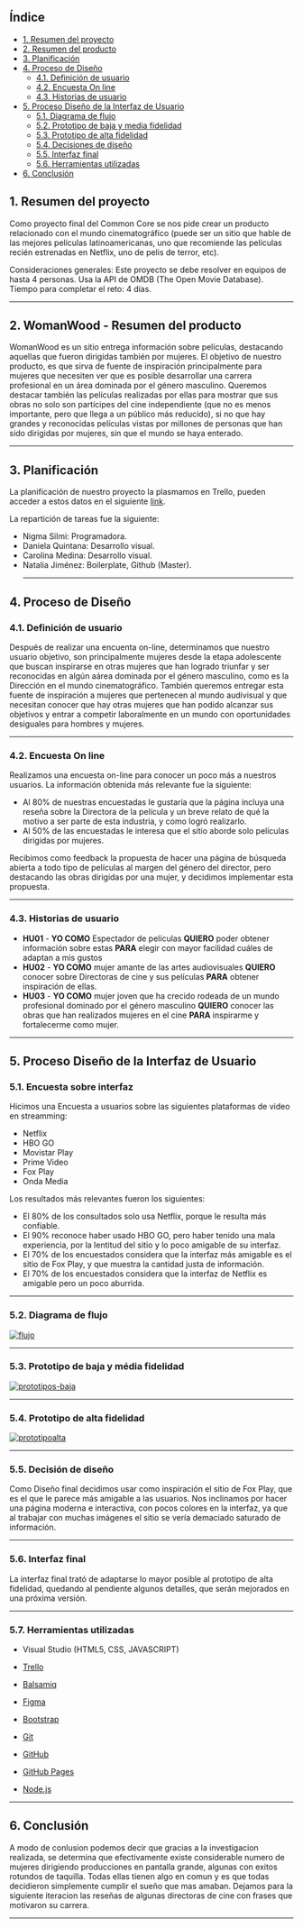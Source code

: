 ## **Índice**
*  [1. Resumen del proyecto](#resumen-del-proyecto)
*  [2. Resumen del producto](#poketmon-resumen-del-producto)
*  [3. Planificación](#planificacion)
*  [4. Proceso de Diseño](#proceso-de-diseno)
    *  [4.1. Definición de usuario](#definición-de-usuario)
    *  [4.2. Encuesta On line](#encuesta-on-line)
    *  [4.3. Historias de usuario](#historias-de-usuario)
*  [5. Proceso Diseño de la Interfaz de Usuario](#proceso-diseno-de-la-interfaz-de-usuario)
    *  [5.1. Diagrama de flujo](#diagrama-de-flujo)
    *  [5.2. Prototipo de baja y media fidelidad](#prototipo-de-baja-y-media-fidelidad)
    *  [5.3. Prototipo de alta fidelidad](#prototipo-de-alta-fidelidad)
    *  [5.4. Decisiones de diseño](#decisiones-de-diseno)
    *  [5.5. Interfaz final](#interfaz-final)
    *  [5.6. Herramientas utilizadas](#herramientas-utilizadas)
*  [6. Conclusión](#conclusion)


## **1. Resumen del proyecto**
Como proyecto final del Common Core se nos pide crear un producto relacionado con el mundo cinematográfico (puede ser un sitio que hable de las mejores películas latinoamericanas, uno que recomiende las películas recién estrenadas en Netflix, uno de pelis de terror, etc).

Consideraciones generales:
Este proyecto se debe resolver en equipos de hasta 4 personas.
Usa la API de OMDB (The Open Movie Database).
Tiempo para completar el reto: 4 días.
  ***

## **2. WomanWood - Resumen del producto**
WomanWood es un sitio entrega información sobre películas, destacando aquellas que fueron dirigidas también por mujeres. El objetivo de nuestro producto, es que sirva de fuente de inspiración principalmente para mujeres que necesiten ver que es posible desarrollar una carrera profesional en un área dominada por el género masculino. 
 Queremos destacar también las películas realizadas por ellas para mostrar que sus obras no solo son partícipes del cine independiente (que no es menos importante, pero que llega a un público más reducido), si no que hay grandes y reconocidas películas vistas por millones de personas que han sido dirigidas por mujeres, sin que el mundo se haya enterado.
  ***

## **3. Planificación**
La planificación de nuestro proyecto la plasmamos en Trello, pueden acceder a estos datos en el siguiente [link](https://trello.com/b/5GzJGPyn/hackaton-pelis-squad-8).

La repartición de tareas fue la siguiente:

- Nigma Silmi: Programadora.
- Daniela Quintana: Desarrollo visual.
- Carolina Medina: Desarrollo visual.
- Natalia Jiménez: Boilerplate, Github (Master).
  ***

## **4. Proceso de Diseño**
### **4.1. Definición de usuario**
Después de realizar una encuenta on-line, determinamos que nuestro usuario objetivo, son principalmente mujeres desde la etapa adolescente que buscan inspirarse en otras mujeres que han logrado triunfar y ser reconocidas en algún aárea dominada por el género masculino, como es la Dirección en el mundo cinematográfico.
También queremos entregar esta fuente de inspiración a mujeres que pertenecen al mundo audivisual y que necesitan conocer que hay otras mujeres que han podido alcanzar sus objetivos y entrar a competir laboralmente en un mundo con oportunidades desiguales para hombres y mujeres.
  ***

### **4.2. Encuesta On line**
Realizamos una encuesta on-line para conocer un poco más a nuestros usuarios.
La información obtenida más relevante fue la siguiente:

-	Al 80% de nuestras encuestadas le gustaría que la página incluya una reseña sobre la Directora de la película y un breve relato de qué la motivo a ser parte de esta industria, y como logró realizarlo.
-	Al 50% de las encuestadas le interesa que el sitio aborde solo películas dirigidas por mujeres.

Recibimos como feedback la propuesta de hacer una página de búsqueda abierta a todo tipo de películas al margen del género del director, pero destacando las obras dirigidas por una mujer, y decidimos implementar esta propuesta.
 ***

### **4.3. Historias de usuario**
-  **HU01** - **YO COMO** Espectador de películas  **QUIERO** poder obtener información sobre estas **PARA** elegir con mayor facilidad cuáles de adaptan a mis gustos
-  **HU02** - **YO COMO** mujer amante de las artes audiovisuales **QUIERO** conocer sobre Directoras de cine y sus películas **PARA** obtener inspiración de ellas.
-  **HU03** - **YO COMO** mujer joven que ha crecido rodeada de un mundo profesional dominado por el género masculino  **QUIERO** conocer las obras que han realizados mujeres en el cine **PARA** inspirarme y fortalecerme como mujer.
***

## **5. Proceso Diseño de la Interfaz de Usuario**

### **5.1. Encuesta sobre interfaz**
Hicimos una Encuesta a usuarios sobre las siguientes plataformas de video en streamming:
- Netflix
- HBO GO
- Movistar Play
- Prime Video
- Fox Play
- Onda Media

Los resultados más relevantes fueron los siguientes:
-	El 80% de los consultados solo usa Netflix, porque le resulta más confiable.
-	El 90% reconoce haber usado HBO GO, pero haber tenido una mala experiencia, por la lentitud del sitio y lo poco amigable de su interfaz.
-	El 70% de los encuestados considera que la interfaz más amigable es el sitio de Fox Play, y que muestra la cantidad justa de información.
-	El 70% de los encuestados considera que la interfaz de Netflix es amigable pero un poco aburrida.
***

### **5.2. Diagrama de flujo**
<a href="https://ibb.co/9Y9K7jD"><img src="https://i.ibb.co/F7bZFtr/flujo.jpg" alt="flujo" border="0"></a>
***

### **5.3. Prototipo de baja y média fidelidad**
<a href="https://ibb.co/0yDsBTX"><img src="https://i.ibb.co/QvbD8Lc/prototipos-baja.jpg" alt="prototipos-baja" border="0"></a>
***

### **5.4. Prototipo de alta fidelidad**
<a href="https://ibb.co/SmbHqkt"><img src="https://i.ibb.co/PWKJB2c/prototipoalta.jpg" alt="prototipoalta" border="0"></a>
***

### **5.5. Decisión de diseño**
Como Diseño final decidimos usar como inspiración el sitio de Fox Play, que es el que le parece más amigable a las usuarios.
Nos inclinamos por hacer una página moderna e interactiva, con pocos colores en la interfaz, ya que al trabajar con muchas imágenes el sitio se vería demaciado saturado de información.
***

### **5.6. Interfaz final**
La interfaz final trató de adaptarse lo mayor posible al prototipo de alta fidelidad, quedando al pendiente algunos detalles, que serán mejorados en una próxima versión.
***

### **5.7. Herramientas utilizadas**

-  Visual Studio (HTML5, CSS, JAVASCRIPT)

-  [Trello](https://trello.com)

-  [Balsamiq](https://balsamiq.com/)

-  [Figma](https://www.figma.com/)

-  [Bootstrap](https://getbootstrap.com/)

-  [Git](https://git-scm.com/)

-  [GitHub](https://github.com/)

-  [GitHub Pages](https://pages.github.com/)

-  [Node.js](https://nodejs.org/)
***

## **6. Conclusión**
A modo de conlusion podemos decir que gracias a la investigacion realizada, se determina que efectivamente existe considerable numero de mujeres dirigiendo producciones en pantalla grande, algunas con exitos rotundos de taquilla. Todas ellas tienen algo en comun y es que todas decidieron simplemente cumplir el sueño que mas amaban. Dejamos para la siguiente iteracion las reseñas de algunas directoras de cine con frases que motivaron su carrera.
***

